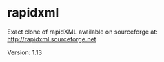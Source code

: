 # rapidxml

Exact clone of rapidXML available on sourceforge at: http://rapidxml.sourceforge.net

Version: 1.13
